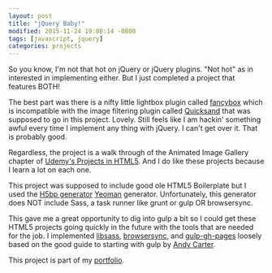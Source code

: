 ```yaml
---
layout: post
title: "jQuery Baby!"
modified: 2015-11-24 19:08:14 -0800
tags: [javascript, jquery]
categories: projects
---
```

So you know, I'm not that hot on jQuery or jQuery plugins. "Not hot" as in interested in implementing either. But I just completed a project that features BOTH! 

The best part was there is a nifty little lightbox plugin called [fancybox](http://fancyapps.com/fancybox/) which is incompatible with the image filtering plugin called [Quicksand](http://razorjack.net/quicksand/) that was supposed to go in this project. Lovely. Still feels like I am hackin' something awful every time I implement any thing with jQuery. I can't get over it. That is probably good.

Regardless, the project is a walk through of the Animated Image Gallery chapter of [Udemy's Projects in HTML5](https://www.udemy.com/projects-in-html5/learn/#/). And I do like these projects because I learn a lot on each one.

This project was supposed to include good ole HTML5 Boilerplate but I used the [H5bp generator](https://github.com/h5bp/generator-h5bp#readme) [Yeoman](http://yeoman.io/) generator. Unfortunately, this generator does NOT include Sass, a task runner like grunt or gulp OR browsersync.

This gave me a great opportunity to dig into gulp a bit so I could get these HTML5 projects going quickly in the future with the tools that are needed for the job. I implemented [libsass](https://www.npmjs.com/package/gulp-sass), [browsersync](http://www.browsersync.io/docs/gulp/), and [gulp-gh-pages](https://www.npmjs.com/package/gulp-gh-pages) loosely based on the good guide to starting with gulp by [Andy Carter](http://andy-carter.com/blog/a-beginners-guide-to-the-task-runner-gulp).

This project is part of my [portfolio](http://ric.mclaughlin.today/prj_html5_gallery).
